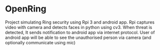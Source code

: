 # OpenRing
Project simulating Ring security using Rpi 3 and android app.
Rpi captures video with camera and detects faces in python using cv3.
When threat is detected, It sends notification to android app via internet protocol.
User of android app will be able to see the unauthorised person via camera (and optionally communicate using mic)
